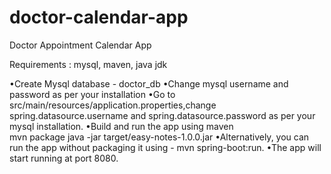 # doctor-calendar-app
Doctor Appointment Calendar App

Requirements : mysql, maven, java jdk 

•Create Mysql database - doctor_db
•Change mysql username and password as per your installation 
•Go to src/main/resources/application.properties,change spring.datasource.username and spring.datasource.password as 
 per your mysql installation.
•Build and run the app using maven                                   
 mvn package
 java -jar target/easy-notes-1.0.0.jar
•Alternatively, you can run the app without packaging it using - mvn spring-boot:run. 
•The app will start running at port 8080.
